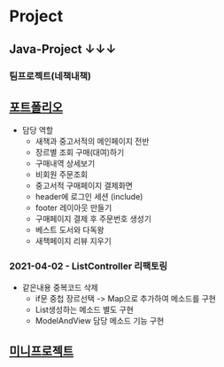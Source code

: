 # Project
## Java-Project ↓↓↓
### 팀프로젝트(네책내책)
## [포트폴리오](https://github.com/lsj8367/Project/blob/master/%ED%8F%AC%ED%8A%B8%ED%8F%B4%EB%A6%AC%EC%98%A4.pdf)
* 담당 역할
  * 새책과 중고서적의 메인페이지 전반
  * 장르별 조회 구매(대여)하기
  * 구매내역 상세보기
  * 비회원 주문조회
  * 중고서적 구매페이지 결제화면
  * header에 로그인 세션 (include)
  * footer 레이아웃 만들기
  * 구매페이지 결제 후 주문번호 생성기
  * 베스트 도서와 다독왕
  * 새책페이지 리뷰 지우기
### 2021-04-02 - ListController 리팩토링
* 같은내용 중복코드 삭제
  * if문 중첩 장르선택 -> Map으로 추가하여 메소드를 구현
  * List생성하는 메소드 별도 구현
  * ModelAndView 담당 메소드 기능 구현


## [미니프로젝트](https://docs.google.com/presentation/d/1OyKlIPCRzBzq5KCkeT07Q6R82I8qC3NX8GlDImhr_fo/edit?ts=60333cc2#slide=id.p)
